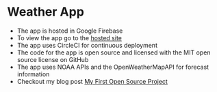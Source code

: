 # Weather App
- The app is hosted in Google Firebase
- To view the app go to the [hosted site](https://weather-app-68ec4.firebaseapp.com)
- The app uses CircleCI for continuous deployment
- The code for the app is open source and licensed with the MIT open source license on GitHub
- The app uses NOAA APIs and the OpenWeatherMapAPI for forecast information
- Checkout my blog post [My First Open Source Project](https://rhythmandbinary.com/2018/12/19/my-first-open-source-project/)
